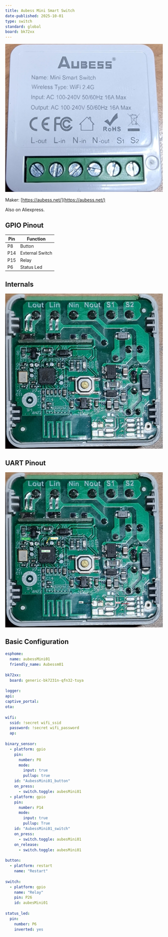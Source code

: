 ```yaml
---
title: Aubess Mini Smart Switch
date-published: 2025-10-01
type: switch
standard: global
board: bk72xx
---
```


![Product Image](./aubess_mini_smart_switch_photo.jpg "Product Image")

Maker: [https://aubess.net/](https://aubess.net/)

Also on Aliexpress.

## GPIO Pinout

| Pin | Function        |
| --- | --------------- |
| P8  | Button          |
| P14 | External Switch |
| P15 | Relay           |
| P6  | Status Led      |

## Internals

![Internals Image](./aubess-mini-smart-switch-internals.jpg "Internals Image")

## UART Pinout

![Uart Pinout](./aubess-mini-smart-switch-uart-pinout.jpg "UART PINOUT")

## Basic Configuration

```yaml
esphome:
  name: aubessMini01
  friendly_name: Aubessm01

bk72xx:
  board: generic-bk7231n-qfn32-tuya

logger:
api:
captive_portal:
ota:

wifi:
  ssid: !secret wifi_ssid
  password: !secret wifi_password
  ap:

binary_sensor:
  - platform: gpio
    pin:
      number: P8
      mode:
        input: true
        pullup: true
    id: "AubessMini01_button"
    on_press:
      - switch.toggle: aubesMini01
  - platform: gpio
    pin:
      number: P14
      mode:
        input: true
        pullup: True
    id: "AubessMini01_switch"
    on_press:
      - switch.toggle: aubesMini01
    on_release:
      - switch.toggle: aubesMini01

button:
  - platform: restart
    name: "Restart"

switch:
  - platform: gpio
    name: "Relay"
    pin: P26
    id: aubesMini01

status_led:
  pin:
    number: P6
    inverted: yes
```
